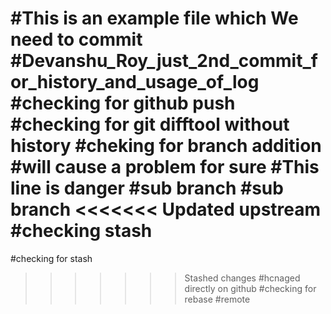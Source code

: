 #This is an example file which We need to commit
#Devanshu_Roy_just_2nd_commit_for_history_and_usage_of_log
#checking for github push
#checking for git difftool without history
#cheking for branch addition
#will cause a problem for sure
#This line is danger
#sub branch
#sub branch
<<<<<<< Updated upstream
#checking stash
=======
#checking for stash
>>>>>>> Stashed changes
#hcnaged directly on github
#checking for rebase
#remote
